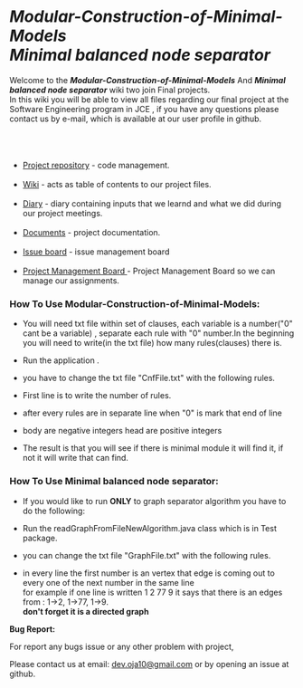 # ***Modular-Construction-of-Minimal-Models </br> Minimal balanced node separator***

Welcome to the ***Modular-Construction-of-Minimal-Models*** And ***Minimal balanced node separator*** wiki two join Final projects.<br>
In this wiki you will be able to view all files regarding our final project at the Software Engineering program in JCE ,
if you have any questions please contact us by e-mail, which is available at our user profile in github.
<br><br><br><br>
* [Project repository](https://github.com/mazmaz2k/Modular-Construction-of-Minimal-Models) - code management.<br><br>
* [Wiki](https://github.com/mazmaz2k/Modular-Construction-of-Minimal-Models/wiki) - acts as table of contents to our project files.<br><br>
* [Diary](https://calendar.google.com/calendar/embed?src=k9htb14njhtete6mmgvi659at8%40group.calendar.google.com&ctz=Asia%2FJerusalem) -  diary containing inputs that we learnd and what we did during our project meetings.<br><br>
* [Documents](https://github.com/mazmaz2k/Modular-Construction-of-Minimal-Models/wiki/Documents) -  project documentation.<br><br>
* [Issue board](https://github.com/mazmaz2k/Modular-Construction-of-Minimal-Models/issues) - issue management board<br><br>
* [Project Management Board ](https://github.com/mazmaz2k/Modular-Construction-of-Minimal-Models/projects/1) - Project Management Board so we can manage our assignments.

### **How To Use Modular-Construction-of-Minimal-Models:**
* You will need txt file within set of clauses, each variable is a number("0" cant be a variable) , separate each rule with "0" number.In the beginning you will need to write(in the txt file) how many rules(clauses) there is.  

* Run the application .

* you have to change the txt file "CnfFile.txt" with the following rules.

* First line is to write the number of rules.

* after every rules are in separate line when "0" is mark that end of line

* body are negative integers head are positive integers

* The result is that you will see if there is minimal module it will find it, if not it will write that can find.

### **How To Use Minimal balanced node separator:**

* If you would like to run **ONLY** to graph separator algorithm you have to do the following:
  
* Run the readGraphFromFileNewAlgorithm.java class which is in Test package.

* you can change the txt file "GraphFile.txt" with the following rules.

* in every line the first number is an vertex that edge is coming out to every one of the next number in the same line </br> for example if one line is written 1 2 77 9 it says that there is an edges from : 1->2, 1->77, 1->9.</br> **don't forget it is a directed graph**  


**Bug Report:**

For report any bugs issue or any other problem with project,

Please contact us at email: dev.oja10@gmail.com or by opening an issue at github.


  
